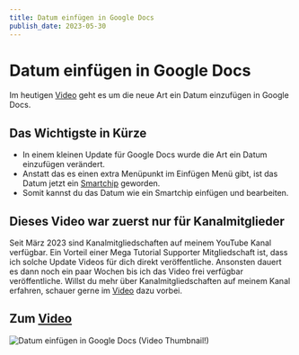```yaml
---
title: Datum einfügen in Google Docs
publish_date: 2023-05-30
---
```


# Datum einfügen in Google Docs

Im heutigen [Video](https://youtu.be/iaaWZ28g3s0) geht es um die neue Art ein Datum einzufügen in Google Docs. 

## Das Wichtigste in Kürze

- In einem kleinen Update für Google Docs wurde die Art ein Datum einzufügen verändert.
- Anstatt das es einen extra Menüpunkt im Einfügen Menü gibt, ist das Datum jetzt ein [Smartchip](https://youtu.be/urHaQcMeOVA) geworden.
- Somit kannst du das Datum wie ein Smartchip einfügen und bearbeiten.

## Dieses Video war zuerst nur für Kanalmitglieder

Seit März 2023 sind Kanalmitgliedschaften auf meinem YouTube Kanal verfügbar. Ein Vorteil einer Mega Tutorial Supporter Mitgliedschaft ist, dass ich solche Update Videos für dich direkt veröffentliche. Ansonsten dauert es dann noch ein paar Wochen bis ich das Video frei verfügbar veröffentliche. Willst du mehr über Kanalmitgliedschaften auf meinem Kanal erfahren, schauer gerne im [Video](https://youtu.be/ZLWu1m36Ty4) dazu vorbei.

## Zum [Video](https://youtu.be/iaaWZ28g3s0)

![Datum einfügen in Google Docs (Video Thumbnail!)](../thumbnails/Fertig468.jpg "Datum einfügen in Google Docs (Video Thumbnail!)")